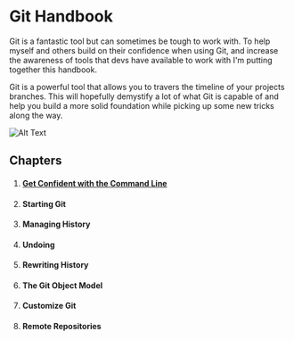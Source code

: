 # **Git Handbook**

Git is a fantastic tool but can sometimes be tough to work with. To help myself and others build on their confidence when using Git, and increase the awareness of tools that devs have available to work with I'm putting together this handbook. 

Git is a powerful tool that allows you to travers the timeline of your projects branches. This will hopefully demystify a lot of what Git is capable of and help you build a more solid foundation while picking up some new tricks along the way.

![Alt Text](https://media.giphy.com/media/7h1kSwC7s7gaI/giphy.gif)

## **Chapters**
1. #### [Get Confident with the Command Line](./chapters/get-confident.md)
2. #### Starting Git
3. #### Managing History
4. #### Undoing
5. #### Rewriting History
6. #### The Git Object Model
7. #### Customize Git
8. #### Remote Repositories